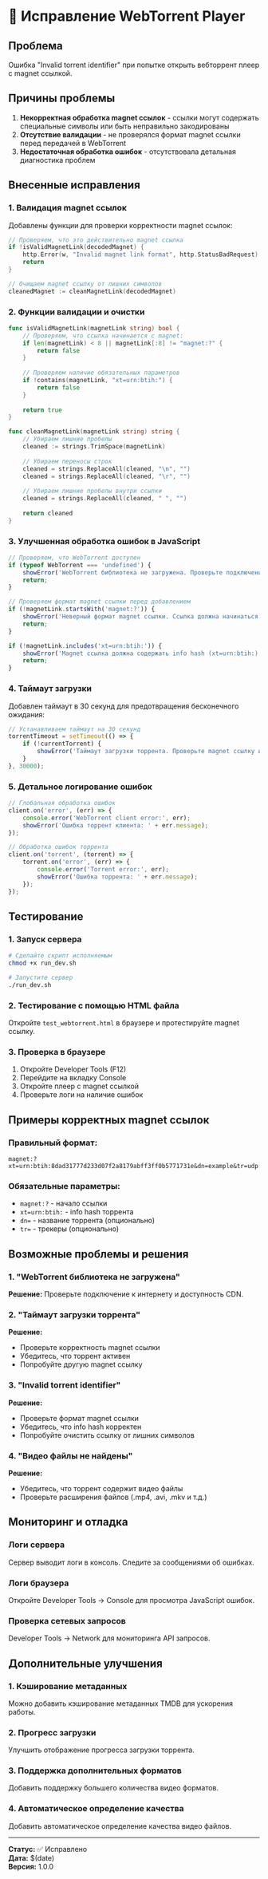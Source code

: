 # 🔧 Исправление WebTorrent Player

## Проблема
Ошибка "Invalid torrent identifier" при попытке открыть вебторрент плеер с magnet ссылкой.

## Причины проблемы
1. **Некорректная обработка magnet ссылок** - ссылки могут содержать специальные символы или быть неправильно закодированы
2. **Отсутствие валидации** - не проверялся формат magnet ссылки перед передачей в WebTorrent
3. **Недостаточная обработка ошибок** - отсутствовала детальная диагностика проблем

## Внесенные исправления

### 1. Валидация magnet ссылок
Добавлены функции для проверки корректности magnet ссылок:

```go
// Проверяем, что это действительно magnet ссылка
if !isValidMagnetLink(decodedMagnet) {
    http.Error(w, "Invalid magnet link format", http.StatusBadRequest)
    return
}

// Очищаем magnet ссылку от лишних символов
cleanedMagnet := cleanMagnetLink(decodedMagnet)
```

### 2. Функции валидации и очистки
```go
func isValidMagnetLink(magnetLink string) bool {
    // Проверяем, что ссылка начинается с magnet:
    if len(magnetLink) < 8 || magnetLink[:8] != "magnet:?" {
        return false
    }
    
    // Проверяем наличие обязательных параметров
    if !contains(magnetLink, "xt=urn:btih:") {
        return false
    }
    
    return true
}

func cleanMagnetLink(magnetLink string) string {
    // Убираем лишние пробелы
    cleaned := strings.TrimSpace(magnetLink)
    
    // Убираем переносы строк
    cleaned = strings.ReplaceAll(cleaned, "\n", "")
    cleaned = strings.ReplaceAll(cleaned, "\r", "")
    
    // Убираем лишние пробелы внутри ссылки
    cleaned = strings.ReplaceAll(cleaned, " ", "")
    
    return cleaned
}
```

### 3. Улучшенная обработка ошибок в JavaScript
```javascript
// Проверяем, что WebTorrent доступен
if (typeof WebTorrent === 'undefined') {
    showError('WebTorrent библиотека не загружена. Проверьте подключение к интернету.');
    return;
}

// Проверяем формат magnet ссылки перед добавлением
if (!magnetLink.startsWith('magnet:?')) {
    showError('Неверный формат magnet ссылки. Ссылка должна начинаться с "magnet:?"');
    return;
}

if (!magnetLink.includes('xt=urn:btih:')) {
    showError('Magnet ссылка должна содержать info hash (xt=urn:btih:)');
    return;
}
```

### 4. Таймаут загрузки
Добавлен таймаут в 30 секунд для предотвращения бесконечного ожидания:

```javascript
// Устанавливаем таймаут на 30 секунд
torrentTimeout = setTimeout(() => {
    if (!currentTorrent) {
        showError('Таймаут загрузки торрента. Проверьте magnet ссылку и попробуйте снова.');
    }
}, 30000);
```

### 5. Детальное логирование ошибок
```javascript
// Глобальная обработка ошибок
client.on('error', (err) => {
    console.error('WebTorrent client error:', err);
    showError('Ошибка торрент клиента: ' + err.message);
});

// Обработка ошибок торрента
client.on('torrent', (torrent) => {
    torrent.on('error', (err) => {
        console.error('Torrent error:', err);
        showError('Ошибка торрента: ' + err.message);
    });
});
```

## Тестирование

### 1. Запуск сервера
```bash
# Сделайте скрипт исполняемым
chmod +x run_dev.sh

# Запустите сервер
./run_dev.sh
```

### 2. Тестирование с помощью HTML файла
Откройте `test_webtorrent.html` в браузере и протестируйте magnet ссылку.

### 3. Проверка в браузере
1. Откройте Developer Tools (F12)
2. Перейдите на вкладку Console
3. Откройте плеер с magnet ссылкой
4. Проверьте логи на наличие ошибок

## Примеры корректных magnet ссылок

### Правильный формат:
```
magnet:?xt=urn:btih:8dad31777d233d07f2a8179abff3ff0b5771731e&dn=example&tr=udp://tracker.example.com:1337
```

### Обязательные параметры:
- `magnet:?` - начало ссылки
- `xt=urn:btih:` - info hash торрента
- `dn=` - название торрента (опционально)
- `tr=` - трекеры (опционально)

## Возможные проблемы и решения

### 1. "WebTorrent библиотека не загружена"
**Решение:** Проверьте подключение к интернету и доступность CDN.

### 2. "Таймаут загрузки торрента"
**Решение:** 
- Проверьте корректность magnet ссылки
- Убедитесь, что торрент активен
- Попробуйте другую magnet ссылку

### 3. "Invalid torrent identifier"
**Решение:**
- Проверьте формат magnet ссылки
- Убедитесь, что info hash корректен
- Попробуйте очистить ссылку от лишних символов

### 4. "Видео файлы не найдены"
**Решение:**
- Убедитесь, что торрент содержит видео файлы
- Проверьте расширения файлов (.mp4, .avi, .mkv и т.д.)

## Мониторинг и отладка

### Логи сервера
Сервер выводит логи в консоль. Следите за сообщениями об ошибках.

### Логи браузера
Откройте Developer Tools → Console для просмотра JavaScript ошибок.

### Проверка сетевых запросов
Developer Tools → Network для мониторинга API запросов.

## Дополнительные улучшения

### 1. Кэширование метаданных
Можно добавить кэширование метаданных TMDB для ускорения работы.

### 2. Прогресс загрузки
Улучшить отображение прогресса загрузки торрента.

### 3. Поддержка дополнительных форматов
Добавить поддержку большего количества видео форматов.

### 4. Автоматическое определение качества
Добавить автоматическое определение качества видео файлов.

---

**Статус:** ✅ Исправлено  
**Дата:** $(date)  
**Версия:** 1.0.0